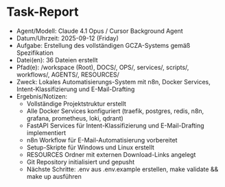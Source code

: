 # Task-Report
- Agent/Modell: Claude 4.1 Opus / Cursor Background Agent
- Datum/Uhrzeit: 2025-09-12 (Friday)
- Aufgabe: Erstellung des vollständigen GCZA-Systems gemäß Spezifikation
- Datei(en): 36 Dateien erstellt
- Pfad(e): /workspace (Root), DOCS/, OPS/, services/, scripts/, workflows/, AGENTS/, RESOURCES/
- Zweck: Lokales Automatisierungs-System mit n8n, Docker Services, Intent-Klassifizierung und E-Mail-Drafting
- Ergebnis/Notizen: 
  - Vollständige Projektstruktur erstellt
  - Alle Docker Services konfiguriert (traefik, postgres, redis, n8n, grafana, prometheus, loki, qdrant)
  - FastAPI Services für Intent-Klassifizierung und E-Mail-Drafting implementiert
  - n8n Workflow für E-Mail-Automatisierung vorbereitet
  - Setup-Skripte für Windows und Linux erstellt
  - RESOURCES Ordner mit externen Download-Links angelegt
  - Git Repository initialisiert und gepusht
  - Nächste Schritte: .env aus .env.example erstellen, make validate && make up ausführen
